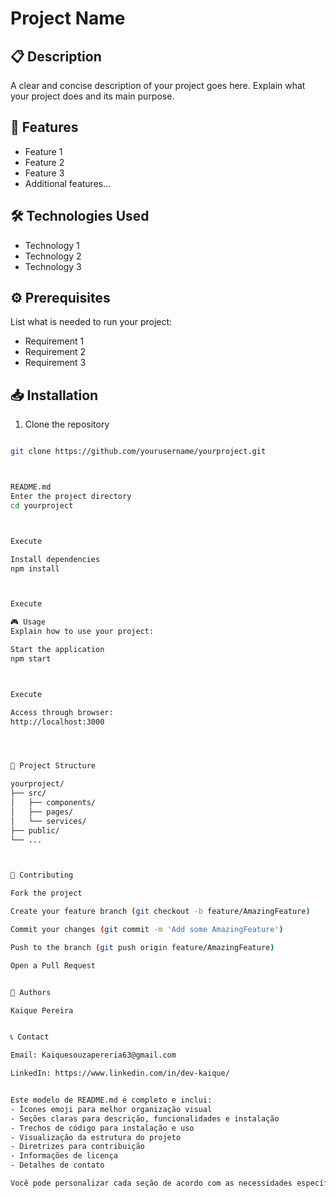 # Project Name

## 📋 Description
A clear and concise description of your project goes here. Explain what your project does and its main purpose.

## 🚀 Features
- Feature 1
- Feature 2
- Feature 3
- Additional features...

## 🛠️ Technologies Used
- Technology 1
- Technology 2
- Technology 3

## ⚙️ Prerequisites
List what is needed to run your project:
- Requirement 1
- Requirement 2
- Requirement 3

## 📥 Installation
1. Clone the repository
```bash

git clone https://github.com/yourusername/yourproject.git



README.md
Enter the project directory
cd yourproject



Execute

Install dependencies
npm install



Execute

🎮 Usage
Explain how to use your project:

Start the application
npm start



Execute

Access through browser:
http://localhost:3000




📁 Project Structure

yourproject/
├── src/
│   ├── components/
│   ├── pages/
│   └── services/
├── public/
└── ...



🤝 Contributing

Fork the project

Create your feature branch (git checkout -b feature/AmazingFeature)

Commit your changes (git commit -m 'Add some AmazingFeature')

Push to the branch (git push origin feature/AmazingFeature)

Open a Pull Request


👥 Authors

Kaique Pereira


📞 Contact

Email: Kaiquesouzapereria63@gmail.com

LinkedIn: https://www.linkedin.com/in/dev-kaique/


Este modelo de README.md é completo e inclui:
- Ícones emoji para melhor organização visual
- Seções claras para descrição, funcionalidades e instalação
- Trechos de código para instalação e uso
- Visualização da estrutura do projeto
- Diretrizes para contribuição
- Informações de licença
- Detalhes de contato

Você pode personalizar cada seção de acordo com as necessidades específicas do seu projeto. Os emojis tornam o documento mais atraente visualmente e ajudam na identificação das seções. Lembre-se de substituir os textos de exemplo com as informações reais do seu projeto.


